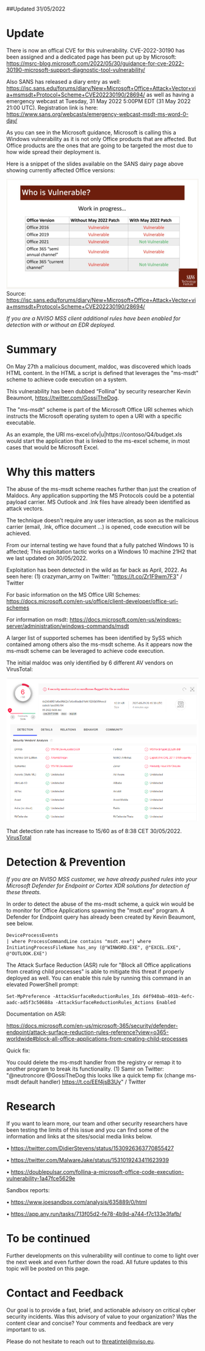 ##Updated 31/05/2022

# Update

There is now an offical CVE for this vulnerability. CVE-2022-30190 has been assigned and a dedicated page has been put up by Microsoft: https://msrc-blog.microsoft.com/2022/05/30/guidance-for-cve-2022-30190-microsoft-support-diagnostic-tool-vulnerability/

Also SANS has released a diary entry as well: https://isc.sans.edu/forums/diary/New+Microsoft+Office+Attack+Vector+via+msmsdt+Protocol+Scheme+CVE202230190/28694/
as well as having a emergency webcast at Tuesday, 31 May 2022 5:00PM EDT (31 May 2022 21:00 UTC). Registration link is here: https://www.sans.org/webcasts/emergency-webcast-msdt-ms-word-0-day/

As you can see in the Microsoft guidance, Microsoft is calling this a Windows vulnerability as it is not only Office products that are affected. But Office products are the ones that are going to be targeted the most due to how wide spread their deployment is. 

Here is a snippet of the slides available on the SANS dairy page above showing currently affected Office versions:

![office_versions](/advisories/images/cve-2022-30190-powerpoint.png)
Source: https://isc.sans.edu/forums/diary/New+Microsoft+Office+Attack+Vector+via+msmsdt+Protocol+Scheme+CVE202230190/28694/

*If you are a NVISO MSS client additional rules have been enabled for detection with or without an EDR deployed.*

# Summary

On May 27th a malicious document, maldoc, was discovered which loads HTML content. In the HTML a script is defined that leverages the "ms-msdt" scheme to achieve code execution on a system.

This vulnerability has been dubbed “Follina” by security researcher Kevin Beaumont, https://twitter.com/GossiTheDog. 

The "ms-msdt" scheme is part of the Microsoft Office URI schemes which instructs the Microsoft operating system to open a URI with a specific executable. 

As an example, the URI ms-excel:ofv|u|https://contoso/Q4/budget.xls would start the application that is linked to the ms-excel scheme, in most cases that would be Microsoft Excel.

# Why this matters

The abuse of the ms-msdt scheme reaches further than just the creation of Maldocs. Any application supporting the MS Protocols could be a potential payload carrier. MS Outlook and .lnk files have already been identified as attack vectors.

The technique doesn't require any user interaction, as soon as the malicious carrier (email, .lnk, office document ...) is opened, code execution will be achieved.

From our internal testing we have found that a fully patched Windows 10 is affected; This exploitation tactic works on a Windows 10 machine 21H2 that we last updated on 30/05/2022.

Exploitation has been detected in the wild as far back as April, 2022. As seen here: (1) crazyman_army on Twitter: "https://t.co/Zr1F9wm7F3" / Twitter

For basic information on the MS Office URI Schemes: https://docs.microsoft.com/en-us/office/client-developer/office-uri-schemes 

For information on msdt: https://docs.microsoft.com/en-us/windows-server/administration/windows-commands/msdt 

A larger list of supported schemes has been identified by SySS which contained among others also the ms-msdt scheme. As it appears now the ms-msdt scheme can be leveraged to achieve code execution.

The initial maldoc was only identified by 6 different AV vendors on VirusTotal: 

![VirusTotal Detection](/advisories/images/msdt-vt.PNG?raw=true)

That detection rate has increase to 15/60 as of 8:38 CET 30/05/2022.
[VirusTotal](https://www.virustotal.com/gui/file/4a24048f81afbe9fb62e7a6a49adbd1faf41f266b5f9feecdceb567aec096784/detection)

# Detection & Prevention

*If you are an NVISO MSS customer, we have already pushed rules into your Microsoft Defender for Endpoint or Cortex XDR solutions for detection of these threats.*

In order to detect the abuse of the ms-msdt scheme, a quick win would be to monitor for Office Applications spawning the "msdt.exe" program. A Defender for Endpoint query has already been created by Kevin Beaumont, see below.

```
DeviceProcessEvents
| where ProcessCommandLine contains "msdt.exe"| where InitiatingProcessFileName has_any (@"WINWORD.EXE", @"EXCEL.EXE", @"OUTLOOK.EXE")
```

The Attack Surface Reduction (ASR) rule for "Block all Office applications from creating child processes" is able to mitigate this threat if properly deployed as well. 
You can enable this rule by running this command in an elevated PowerShell prompt:

```
Set-MpPreference -AttackSurfaceReductionRules_Ids d4f940ab-401b-4efc-aadc-ad5f3c50688a -AttackSurfaceReductionRules_Actions Enabled
```

Documentation on ASR:

https://docs.microsoft.com/en-us/microsoft-365/security/defender-endpoint/attack-surface-reduction-rules-reference?view=o365-worldwide#block-all-office-applications-from-creating-child-processes 

Quick fix:

You could delete the ms-msdt handler from the registry or remap it to another program to break its functionality. (1) Samir on Twitter: "@neutroncore @GossiTheDog this looks like a quick temp fix (change ms-msdt default handler) https://t.co/EEf4jsB3Uy" / Twitter

# Research

If you want to learn more, our team and other security researchers have been testing the limits of this issue and you can find some of the information and links at the sites/social media links below. 

•	https://twitter.com/DidierStevens/status/1530926363770855427

•	https://twitter.com/MalwareJake/status/1531019243411623939 

•	https://doublepulsar.com/follina-a-microsoft-office-code-execution-vulnerability-1a47fce5629e 

Sandbox reports:

•	https://www.joesandbox.com/analysis/635889/0/html

•	https://app.any.run/tasks/713f05d2-fe78-4b9d-a744-f7c133e3fafb/ 

# To be continued

Further developments on this vulnerability will continue to come to light over the next week and even further down the road. All future updates to this topic will be posted on this page.

# Contact and Feedback

Our goal is to provide a fast, brief, and actionable advisory on critical cyber security incidents.
Was this advisory of value to your organization? Was the content clear and concise? Your comments and feedback are very important to us. 

Please do not hesitate to reach out to threatintel@nviso.eu. 



